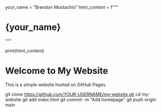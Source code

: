 your_name = "Brendon Mustachio"
html_content = f"""
<!DOCTYPE html>
<html>
  <head>
    <title>CSCE 190: {your_name}</title
  </head>
  <body>
    <h1>{your_name}</h1>
  </body>
</html>
"""

print(html_content)

<!DOCTYPE html>
<html>
<head>
    <title>My GitHub Website</title>
</head>
<body>
    <h1>Welcome to My Website</h1>
    <p>This is a simple website hosted on GitHub Pages.</p>
</body>
</html>

git clone https://github.com/YOUR-USERNAME/my-website.git
cd my-website
git add index.html
git commit -m "Add homepage"
git push origin main

